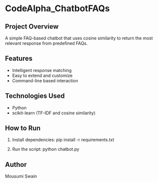 # CodeAlpha_ChatbotFAQs

## Project Overview
A simple FAQ-based chatbot that uses cosine similarity to return the most relevant response from predefined FAQs.

## Features
- Intelligent response matching
- Easy to extend and customize
- Command-line based interaction

## Technologies Used
- Python
- scikit-learn (TF-IDF and cosine similarity)

## How to Run
1. Install dependencies:
   pip install -r requirements.txt

2. Run the script:
   python chatbot.py

## Author
Mousumi Swain